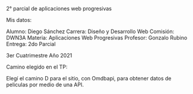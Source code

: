 2° parcial de aplicaciones web progresivas


Mis datos:

Alumno: Diego Sánchez 
Carrera: Diseño y Desarrollo Web 
Comisión: DWN3A 
Materia: Aplicaciones Web Progresivas 
Profesor: Gonzalo Rubino 
Entrega: 2do Parcial

3er Cuatrimestre Año 2021


Camino elegido en el TP:

Elegí el camino D para el sitio, con Omdbapi, para obtener datos de peliculas por medio de una API.

